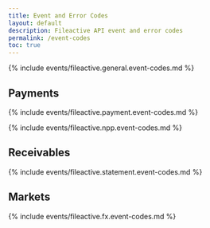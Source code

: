 ```yaml
---
title: Event and Error Codes
layout: default
description: Fileactive API event and error codes
permalink: /event-codes
toc: true
---
```

{% include events/fileactive.general.event-codes.md %}

## Payments
{% include events/fileactive.payment.event-codes.md %}

{% include events/fileactive.npp.event-codes.md %}

## Receivables

{% include events/fileactive.statement.event-codes.md %}

## Markets

{% include events/fileactive.fx.event-codes.md %}